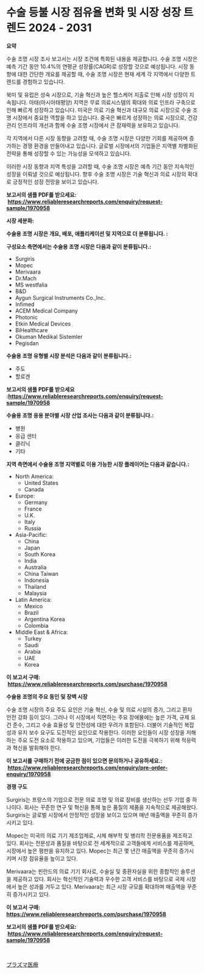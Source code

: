 <p><h1>수술 등불 시장 점유율 변화 및 시장 성장 트렌드 2024 - 2031</h1></p><p><strong>요약</strong></p>
<p><p>수술 조명 시장 조사 보고서는 시장 조건에 특화된 내용을 제공합니다. 수술 조명 시장은 예측 기간 동안 10.4%의 연평균 성장률(CAGR)로 성장할 것으로 예상됩니다. 시장 동향에 대한 간단한 개요를 제공할 때, 수술 조명 시장은 현재 세계 각 지역에서 다양한 트렌드를 경험하고 있습니다.</p><p>북미 및 유럽은 성숙 시장으로, 기술 혁신과 높은 헬스케어 지출로 인해 시장 성장이 지속됩니다. 아태(아시아태평양) 지역은 무료 의료시스템의 확대와 의료 인프라 구축으로 인해 빠르게 성장하고 있습니다. 미국은 의료 기술 혁신과 대규모 의료 시장으로 수술 조명 시장에서 중요한 역할을 하고 있습니다. 중국은 빠르게 성장하는 의료 시장으로, 건강 관리 인프라의 개선과 함께 수술 조명 시장에서 큰 잠재력을 보유하고 있습니다.</p><p>각 지역에서 다른 시장 동향을 고려할 때, 수술 조명 시장은 다양한 기회를 제공하며 증가하는 경쟁 환경을 만들어내고 있습니다. 글로벌 시장에서의 기업들은 지역별 차별화된 전략을 통해 성장할 수 있는 가능성을 모색하고 있습니다.</p><p>이러한 시장 동향과 지역 특성을 고려할 때, 수술 조명 시장은 예측 기간 동안 지속적인 성장을 이뤄낼 것으로 예상됩니다. 향후 수술 조명 시장은 기술 혁신과 의료 시장의 확대로 긍정적인 성장 전망을 보이고 있습니다.</p></p>
<p><strong>보고서의 샘플 PDF를 받으세요: &nbsp;<a href="https://www.reliableresearchreports.com/enquiry/request-sample/1970958">https://www.reliableresearchreports.com/enquiry/request-sample/1970958</a></strong></p>
<p><strong>시장 세분화:</strong></p>
<p><strong> 수술용 조명 시장은 개요, 배포, 애플리케이션 및 지역으로 더 분류됩니다. :</strong></p>
<p><strong>구성요소 측면에서는 수술용 조명 시장은 다음과 같이 분류됩니다.:</strong></p>
<p><ul><li>Surgiris</li><li>Mopec</li><li>Merivaara</li><li>Dr.Mach</li><li>MS westfalia</li><li>B&D</li><li>Aygun Surgical Instruments Co.,Inc.</li><li>Infimed</li><li>ACEM Medical Company</li><li>Photonic</li><li>Etkin Medical Devices</li><li>BiHealthcare</li><li>Okuman Medikal Sistemler</li><li>Pegisdan</li></ul></p>
<p><strong> 수술용 조명 유형별 시장 분석은 다음과 같이 분류됩니다.:</strong></p>
<p><ul><li>주도</li><li>할로겐</li></ul></p>
<p><strong>보고서의 샘플 PDF를 받으세요 :<a href="https://www.reliableresearchreports.com/enquiry/request-sample/1970958">https://www.reliableresearchreports.com/enquiry/request-sample/1970958</a></strong></p>
<p><strong> 수술용 조명 응용 분야별 시장 산업 조사는 다음과 같이 분류됩니다.:</strong></p>
<p><ul><li>병원</li><li>응급 센터</li><li>클리닉</li><li>기타</li></ul></p>
<p><strong>지역 측면에서 수술용 조명 지역별로 이용 가능한 시장 플레이어는 다음과 같습니다.:</strong></p>
<p><ul>
    <li>
        North America:
        <ul>
            <li>United States</li>
            <li>Canada</li>
        </ul>
    </li>
    <li>
        Europe:
        <ul>
            <li>Germany</li>
            <li>France</li>
            <li>U.K.</li>
            <li>Italy</li>
            <li>Russia</li>
        </ul>
    </li>
    <li>
        Asia-Pacific:
        <ul>
            <li>China</li>
            <li>Japan</li>
            <li>South Korea</li>
            <li>India</li>
            <li>Australia</li>
            <li>China Taiwan</li>
            <li>Indonesia</li>
            <li>Thailand</li>
            <li>Malaysia</li>
        </ul>
    </li>
    <li>
        Latin America:
        <ul>
            <li>Mexico</li>
            <li>Brazil</li>
            <li>Argentina Korea</li>
            <li>Colombia</li>
        </ul>
    </li>
    <li>
        Middle East & Africa:
        <ul>
            <li>Turkey</li>
            <li>Saudi</li>
            <li>Arabia</li>
            <li>UAE</li>
            <li>Korea</li>
        </ul>
    </li>
    </ul></p>
<p><strong>이 보고서 구매: &nbsp;<a href="https://www.reliableresearchreports.com/purchase/1970958">https://www.reliableresearchreports.com/purchase/1970958</a></strong></p>
<p><strong>수술용 조명의 주요 동인 및 장벽 시장</strong></p>
<p><p>수술 조명 시장의 주요 주도 요인은 기술 혁신, 수술 및 의료 시설의 증가, 그리고 환자 안전 강화 등이 있다. 그러나 이 시장에서 직면하는 주요 장애물에는 높은 가격, 규제 요건 준수, 그리고 수술 효율성 및 안전성에 대한 우려가 포함된다. 더불어 기술적인 복잡성과 유지 보수 요구도 도전적인 요인으로 작용한다. 이러한 요인들이 시장 성장을 저해하는 주요 도전 요소로 작용하고 있으며, 기업들은 이러한 도전을 극복하기 위해 적응력과 혁신을 발휘해야 한다.</p></p>
<p><strong>이 보고서를 구매하기 전에 궁금한 점이 있으면 문의하거나 공유하세요.: &nbsp;<a href="https://www.reliableresearchreports.com/enquiry/pre-order-enquiry/1970958">https://www.reliableresearchreports.com/enquiry/pre-order-enquiry/1970958</a></strong></p>
<p><strong>경쟁 구도</strong></p>
<p><p>Surgiris는 프랑스의 기업으로 전문 의료 조명 및 의료 장비를 생산하는 선두 기업 중 하나이다. 회사는 꾸준한 연구 및 혁신을 통해 높은 품질의 제품을 지속적으로 제공해왔다. Surgiris는 글로벌 시장에서 안정적인 성장을 보이고 있으며 매년 매출액을 꾸준히 증가시키고 있다.</p><p>Mopec는 미국의 의료 기기 제조업체로, 시체 해부학 및 병리학 전문용품을 제조하고 있다. 회사는 전문성과 품질을 바탕으로 전 세계적으로 고객들에게 서비스를 제공하며, 시장에서 높은 평판을 유지하고 있다. Mopec는 최근 몇 년간 매출액을 꾸준히 증가시키며 시장 점유율을 높이고 있다.</p><p>Merivaara는 핀란드의 의료 기기 회사로, 수술실 및 중환자실을 위한 종합적인 솔루션을 제공하고 있다. 회사는 혁신적인 기술력과 우수한 고객 서비스를 바탕으로 국제 시장에서 높은 성과를 거두고 있다. Merivaara는 최근 시장 규모를 확대하며 매출액을 꾸준히 증가시키고 있다.</p></p>
<p><strong>이 보고서 구매: &nbsp; <a href="https://www.reliableresearchreports.com/purchase/1970958">https://www.reliableresearchreports.com/purchase/1970958</a></strong></p>
<p><strong>보고서의 샘플 PDF를 받으세요: &nbsp;<a href="https://www.reliableresearchreports.com/enquiry/request-sample/1970958">https://www.reliableresearchreports.com/enquiry/request-sample/1970958</a></strong><strong></strong></p>
<p>&nbsp;</p>
<p><p><a href="https://github.com/xemfu2379520/Market-Research-Report-List-1/blob/main/550642812194.md">プラズマ医療</a></p></p>